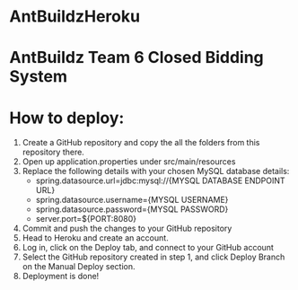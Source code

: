 # AntBuildzHeroku
# AntBuildz Team 6 Closed Bidding System

# How to deploy:
1. Create a GitHub repository and copy the all the folders from this repository there.
2. Open up application.properties under src/main/resources
3. Replace the following details with your chosen MySQL database details:
    * spring.datasource.url=jdbc:mysql://{MYSQL DATABASE ENDPOINT URL}
	* spring.datasource.username={MYSQL USERNAME}
	* spring.datasource.password={MYSQL PASSWORD}
	* server.port=${PORT:8080}
4. Commit and push the changes to your GitHub repository
5. Head to Heroku and create an account.
6. Log in, click on the Deploy tab, and connect to your GitHub account
7. Select the GitHub repository created in step 1, and click Deploy Branch on the Manual Deploy section.
8. Deployment is done!
